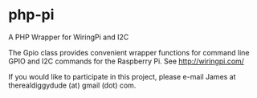 # php-pi

A PHP Wrapper for WiringPi and I2C

The Gpio class provides convenient wrapper functions for command line GPIO and I2C commands for the Raspberry Pi. See http://wiringpi.com/

If you would like to participate in this project, please e-mail James at therealdiggydude (at) gmail (dot) com.
